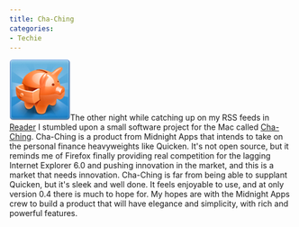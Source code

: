 ```yaml
---
title: Cha-Ching
categories:
- Techie
---
```


[![piggy.png](/assets/posts/2006/piggy1.png)](http://www.midnightapps.com/chaching/)The other night while catching up on my RSS feeds in [Reader](http://reader.google.com/) I stumbled upon a small software project for the Mac called [Cha-Ching](http://www.midnightapps.com/chaching/). Cha-Ching is a product from Midnight Apps that intends to take on the personal finance heavyweights like Quicken. It's not open source, but it reminds me of Firefox finally providing real competition for the lagging Internet Explorer 6.0 and pushing innovation in the market, and this is a market that needs innovation.
Cha-Ching is far from being able to supplant Quicken, but it's sleek and well done. It feels enjoyable to use, and at only version 0.4 there is much to hope for. My hopes are with the Midnight Apps crew to build a product that will have elegance and simplicity, with rich and powerful features.
